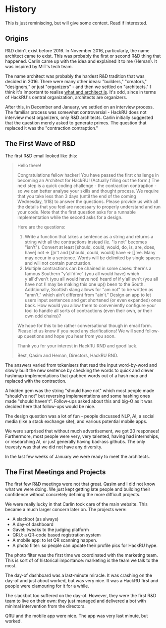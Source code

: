 # History

This is just reminiscing, but will give some context. Read if interested.

## Origins

R&D didn't exist before 2016. In November 2016, particularly, the name architect came to exist.
This was probably the first or second R&D thing that happened. Carlin came up with the idea and
explained it to me (Heman). It was inspired by MIT's tech team.

The name architect was probably the hardest R&D tradition that was decided in 2016. There were
many other ideas: "builders," "creators," "designers," or just "organizers" - and then we settled
on "architects." I think it's important to realise [what and architect is](#what-is-an-architect).
It's odd, since in terms of HackRU's central organization, architects are organizers.

After this, in December and January, we settled on an interview process. The familiar process
was somewhat controversial - HackRU does not interview most organizers, only R&D architects.
Carlin initially suggested that the question merely asked to generate primes.
The question that replaced it was the "contraction contraption."

## The First Wave of R&D

The first R&D email looked like this:

 > Hello there!
 > 
 > Congratulations fellow hacker!  You have passed the first challenge in becoming an Architect for HackRU!  (Actually filling out the form.)  The next step is a quick coding challenge - the contraction contraption - so we can better analyse your skills and thought process. We require that you take less than 3 days (until the end of the coming Wednesday, 1/18) to answer the questions. Please provide us with all the details that you feel are necessary to properly understand and run your code. Note that the first question asks for a runnable implementation while the second asks for a design.
 > 
 > Here are the questions:
 >   1) Write a function that takes a sentence as a string and returns a string with all the contractions instead (ie. "is not" becomes "isn't"). Convert at least [should, could, would, do, is, are, does, have] not => []n't and [should, could, would] have => []'ve. Many may occur in a sentence. Words will be delimited by single spaces and will not contain punctuation.
 >   2) Multiple contractions can be chained in some cases: there's a famous Southern "y'all'd've" (you all would have) which y'all'd'ven't (you all would have not) heard of if y'all'evn't (you all have not (I may be making this one up)) been to the South. Additionally, Scottish slang allows for "am not" to be written as "amn't," which ain't different from "ain't." Design an app to let users input sentences and get shortened (or even expanded) ones back. How would you allow them to conveniently configure your tool to handle all sorts of contractions (even their own, or their own odd chains)?
 > 
 > We hope for this to be rather conversational though in email form. Please let us know if you need any clarifications! We will send follow-up questions and hope you hear from you soon.
 > 
 > Thank you for your interest in HackRU RND and good luck.
 > 
 > Best,
 > Qasim and Heman,
 > Directors, HackRU RND.

The answers varied from tokenisers that read the input word-by-word and slowly built the new sentence by checking the words to
quick and clever hashmap implementations that grabbed words out of a hash map
and replaced with the contraction.

A hidden gem was the string "should have not" which most people made "should've not" but reversing implementations and some
hashing ones made "should haven't". Follow-ups asked about this and big-O as it was decided here that follow-ups would be nice.

The design question was a lot of fun - people discussed NLP, AI, a social media (like a stack exchange site), and various potential
mobile apps.

We were surprised that without much advertisement, we got 20 responses! Furthermore, most people were very, very talented, having
had internships, or researching AI, or just generally having bad-ass githubs. The only travesty was that we did not have any
diversity.

In the last few weeks of January we were ready to meet the architects.

## The First Meetings and Projects

The first few R&D meetings were not that great. Qasim and I did not know what we were doing.
We just kept getting late people and building their confidence without concretely defining the
more difficult projects.

We were really lucky in that Carlin took care of the main website. This became a much larger concern later on.
The projects were:
 - A slackbot (as always)
 - A day-of dashboard
 - Gavel: tweaks to the judging platform
 - QRU: a QR-code based registration system
 - A mobile app: to let QR scanning happen.
 - A photo filter: so people can update their profile pics for HackRU hype.

The photo filter was the first time we coordinated with the marketing team. This is sort of of historical importance: marketing
is the team we talk to the most.

The day-of dashboard was a last-minute miracle. It was crashing on the day-of and just about worked, but was very nice.
It was a HackRU first and people were clamouring for it for a while.

The slackbot too suffered on the day-of. However, they were the first R&D team to live on their own: they just managed and delivered
a bot with minimal intervention from the directors.

QRU and the mobile app were nice. The app was very last minute, but worked.
